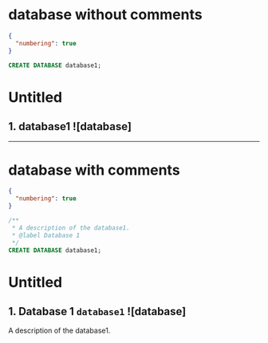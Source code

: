 # database without comments

```json
{
  "numbering": true
}
```

```sql
CREATE DATABASE database1;
```

# Untitled
## 1. database1 ![database]

---
# database with comments

```json
{
  "numbering": true
}
```

```sql
/**
 * A description of the database1.
 * @label Database 1
 */
CREATE DATABASE database1;
```

# Untitled
## 1. Database 1 `database1` ![database]
A description of the database1.
